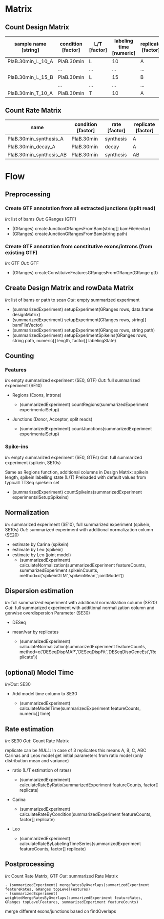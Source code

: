 # Matrix
## Count Design Matrix
| sample name [string] | condition [factor] | L/T [factor] | labeling time [numeric] | replicate [factor] | filename [string]     |
|----------------------|--------------------|--------------|-------------------------|--------------------|-----------------------|
| PlaB.30min_L_10_A    | PlaB.30min         | L            | 10                      | A                  | PlaB.30min_L_10_A.bam |
|                      | ...                | ...          | ...                     | ...                | ...                   |
| PlaB.30min_L_15_B    | PlaB.30min         | L            | 15                      | B                  | PlaB.30min_L_15_B.bam |
|                      | ...                | ...          | ...                     | ...                | ...                   |
| PlaB.30min_T_10_A    | PlaB.30min         | T            | 10                      | A                  | PlaB.30min_T_10_A.bam |
## Count Rate Matrix
| name                    | condition [factor] | rate [factor] | replicate [factor] |
|-------------------------|--------------------|---------------|--------------------|
| PlaB.30min_synthesis_A  | PlaB.30min         | synthesis     | A                  |
| PlaB.30min_decay_A      | PlaB.30min         | decay         | A                  |
| PlaB.30min_synthesis_AB | PlaB.30min         | synthesis     | AB                 |

# Flow
## Preprocessing
### Create GTF annotation from all extracted junctions (split read)
*In*: list of bams
*Out*: GRanges (GTF)

- (GRanges) createJunctionGRangesFromBam(string[] bamFileVector)
- (GRanges) createJunctionGRangesFromBam(string path)

### Create GTF annotation from constitutive exons/introns (from existing GTF)
*In*: GTF
*Out*: GTF
- (GRanges) createConstituiveFeaturesGRangesFromGRange(GRange gtf)

## Create Design Matrix and rowData Matrix
*In*: list of bams or path to scan
*Out*: empty summarized experiment

- (summarizedExperiment) setupExperiment(GRanges rows, data.frame designMatrix)
- (summarizedExperiment) setupExperiment(GRanges rows, string[] bamFileVector)
- (summarizedExperiment) setupExperiment(GRanges rows, string path)
- (summarizedExperiment) setupExperimentSpikeins(GRanges rows, string path, numeric[] length, factor[] labelingState)

## Counting
### Features
*In*: empty summarized experiment (SE0, GTF)
*Out*: full summarized experiment (SE10)

- Regions (Exons, Introns)
	- (summarizedExperiment) countRegions(summarizedExperiment experimentalSetup)

- Junctions (Donor, Acceptor, split reads)
	- (summarizedExperiment) countJunctions(summarizedExperiment experimentalSetup)


### Spike-ins
*In*: empty summarized experiment (SE0, GTFs)
*Out*: full summarized experiment (spikein, SE10s)

Same as Regions function, additional columns in Design Matrix: spikein length, spikein labelling state (L/T)
Preloaded with default values from typicall TTSeq spiekein set

- (summarizedExperiment) countSpikeins(summarizedExperiment experimentalSetupSpikeins)

## Normalization
*In*: summarized experiment (SE10), full summarized experiment (spikein, SE10s)
*Out*: summarized experiment with additional normalization column (SE20)
- estimate by Carina (spikein)
- estimate by Leo (spikein)
- estimate by Leo (joint model)
	- (summarizedExperiment) calculateNormalization(summarizedExperiment featureCounts, summarizedExperiment spikeinCounts, method=c('spikeinGLM','spikeinMean','jointModel'))

## Dispersion estimation
*In*: full summarized experiment with additional normalization column (SE20)
*Out*: full summarized experiment with additional normalization column and genwise overdispersion Parameter (SE30)
- DESeq
- mean/var by replicates

	- (summarizedExperiment) calculateNormalization(summarizedExperiment featureCounts, method=c('DESeqDispMAP','DESeqDispFit','DESeqDispGeneEst','Replicate'))

## (optional) Model Time
*In/Out*:  SE30
- Add model time column to SE30

	- (summarizedExperiment) calculateModelTime(summarizedExperiment featureCounts, numeric[] time)

## Rate estimation
*In*: SE30
*Out*: Count Rate Matrix

replicate can be *NULL*: In case of 3 replicates this means A, B, C, ABC
Carinas and Leos model get initial parameters from ratio model (only distribution mean and variance)


- ratio (L/T estimation of rates)
	- (summarizedExperiment) calculateRateByRatio(summarizedExperiment featureCounts, factor[] replicate)
	
- Carina
	
	- (summarizedExperiment) calculateRateByCondition(summarizedExperiment featureCounts, factor[] replicate)
	
- Leo
	
	- (summarizedExperiment) calculateRateByLabelingTimeSeries(summarizedExperiment featureCounts, factor[] replicate)

## Postprocessing
*In*: Count Rate Matrix, GTF
*Out*: summarized Rate Matrix
	
	- (summarizedExperiment) mergeRatesByOverlaps(summarizedExperiment featureRates, GRanges topLevelFeatures)
	- (summarizedExperiment) weightedMergeRatesByOverlaps(summarizedExperiment featureRates, GRanges topLevelFeatures, summarizedExperiment featureCounts)

merge different exons/junctions based on findOverlaps





